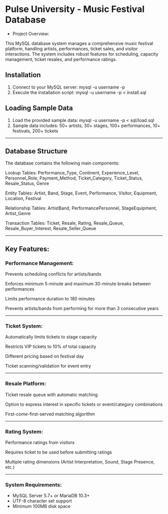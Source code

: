 # Pulse University - Music Festival Database

- Project Overview:

This MySQL database system manages a comprehensive music festival platform, handling artists, performances, ticket sales, and visitor interactions. The system includes robust features for scheduling, capacity management, ticket resales, and performance ratings.

## Installation
1. Connect to your MySQL server: mysql -u username -p
2. Execute the installation script: mysql -u username -p < install.sql

## Loading Sample Data
1. Load the provided sample data: mysql -u username -p < sql/load.sql
2. Sample data includes:
50+ artists, 30+ stages, 100+ performances, 10+ festivals, 200+ tickets

--------------------------------------------------------------------------------
## Database Structure
The database contains the following main components:

Lookup Tables: Performance_Type, Continent, Experience_Level, Personnel_Role, Payment_Method, Ticket_Category, Ticket_Status, Resale_Status, Genre

Entity Tables: Artist, Band, Stage, Event, Performance, Visitor, Equipment, Location, Festival

Relationship Tables: ArtistBand, PerformancePersonnel, StageEquipment, Artist_Genre

Transaction Tables: Ticket, Resale, Rating, Resale_Queue, Resale_Buyer_Interest, Resale_Seller_Queue

--------------------------------------------------------------------------------

## Key Features:

### Performance Management:

Prevents scheduling conflicts for artists/bands

Enforces minimum 5-minute and maximum 30-minute breaks between performances

Limits performance duration to 180 minutes

Prevents artists/bands from performing for more than 3 consecutive years

---------------------------

### Ticket System:

Automatically limits tickets to stage capacity

Restricts VIP tickets to 10% of total capacity

Different pricing based on festival day

Ticket scanning/validation for event entry

---------------------------

### Resale Platform:

Ticket resale queue with automatic matching

Option to express interest in specific tickets or event/category combinations

First-come-first-served matching algorithm

---------------------------

### Rating System:

Performance ratings from visitors

Requires ticket to be used before submitting ratings

Multiple rating dimensions (Artist Interpretation, Sound, Stage Presence, etc.)

--------------------------------------------------------------------------------

### System Requirements:

- MySQL Server 5.7+ or MariaDB 10.3+
- UTF-8 character set support
- Minimum 100MB disk space
